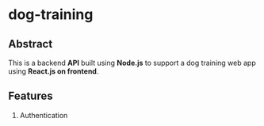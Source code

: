 dog-training
======

Abstract
------
This is a backend **API** built using **Node.js** to support a dog training web app using **React.js on frontend**.

Features
------
1. Authentication